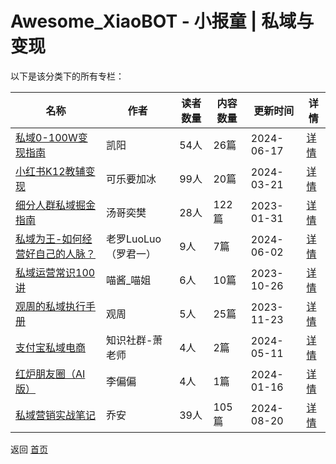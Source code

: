 # Awesome_XiaoBOT - 小报童 | 私域与变现

以下是该分类下的所有专栏：

| 名称 | 作者 | 读者数量 | 内容数量 | 更新时间 | 详情 |
|------|------|----------|----------|----------|------|
| [私域0-100W变现指南](https://xiaobot.net/p/05628?refer=0b133df9-27dc-423b-8101-639049001c13) | 凯阳 | 54人 | 26篇 |  2024-06-17 | [详情](data/05628.md) |
| [小红书K12教辅变现](https://xiaobot.net/p/cola?refer=0b133df9-27dc-423b-8101-639049001c13) | 可乐要加冰 | 99人 | 20篇 |  2024-03-21 | [详情](data/cola.md) |
| [细分人群私域掘金指南](https://xiaobot.net/p/siyu20220909?refer=0b133df9-27dc-423b-8101-639049001c13) | 汤哥奕樊 | 28人 | 122篇 |  2023-01-31 | [详情](data/siyu20220909.md) |
| [私域为王-如何经营好自己的人脉？](https://xiaobot.net/p/siyuweiwang01?refer=0b133df9-27dc-423b-8101-639049001c13) | 老罗LuoLuo（罗君一） | 9人 | 7篇 |  2024-06-02 | [详情](data/siyuweiwang01.md) |
| [私域运营常识100讲](https://xiaobot.net/p/1242473247?refer=0b133df9-27dc-423b-8101-639049001c13) | 喵酱_喵姐 | 6人 | 10篇 |  2023-10-26 | [详情](data/1242473247.md) |
| [观周的私域执行手册](https://xiaobot.net/p/guanzhiusy?refer=0b133df9-27dc-423b-8101-639049001c13) | 观周 | 5人 | 25篇 |  2023-11-23 | [详情](data/guanzhiusy.md) |
| [支付宝私域电商](https://xiaobot.net/p/15868048831?refer=0b133df9-27dc-423b-8101-639049001c13) | 知识社群-萧老师 | 4人 | 2篇 |  2024-05-11 | [详情](data/15868048831.md) |
| [红炉朋友圈（AI版）](https://xiaobot.net/p/honglu0006?refer=0b133df9-27dc-423b-8101-639049001c13) | 李偏偏 | 4人 | 1篇 |  2024-01-16 | [详情](data/honglu0006.md) |
| [私域营销实战笔记](https://xiaobot.net/p/qiaoanwa?refer=0b133df9-27dc-423b-8101-639049001c13) | 乔安 | 39人 | 105篇 |  2024-08-20 | [详情](data/qiaoanwa.md) |


返回 [首页](../README.md)
